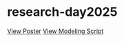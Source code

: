 # research-day2025
[View Poster](Verma_ResearchDay2025.pdf)
[View Modeling Script](pitty_modeling.Rmd)
